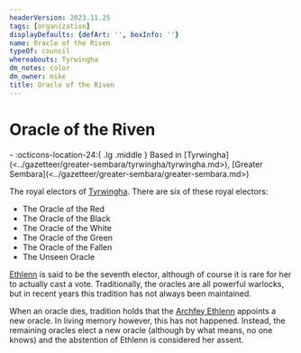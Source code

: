 ```yaml
---
headerVersion: 2023.11.25
tags: [organization]
displayDefaults: {defArt: '', boxInfo: ''}
name: Oracle of the Riven
typeOf: council
whereabouts: Tyrwingha
dm_notes: color
dm_owner: mike
title: Oracle of the Riven
---
```

# Oracle of the Riven
<div class="grid cards ext-narrow-margin ext-one-column" markdown>
-
    :octicons-location-24:{ .lg .middle } Based in [Tyrwingha](<../gazetteer/greater-sembara/tyrwingha/tyrwingha.md>), [Greater Sembara](<../gazetteer/greater-sembara/greater-sembara.md>)  
</div>


The royal electors of [Tyrwingha](<../gazetteer/greater-sembara/tyrwingha/tyrwingha.md>). There are six of these royal electors:

* The Oracle of the Red
* The Oracle of the Black
* The Oracle of the White
* The Oracle of the Green
* The Oracle of the Fallen
* The Unseen Oracle

[Ethlenn](<../people/extraplanar-powers/archfey/archfey-ethlenn.md>) is said to be the seventh elector, although of course it is rare for her to actually cast a vote. Traditionally, the oracles are all powerful warlocks, but in recent years this tradition has not always been maintained.

When an oracle dies, tradition holds that the [Archfey Ethlenn](<../people/extraplanar-powers/archfey/archfey-ethlenn.md>) appoints a new oracle. In living memory however, this has not happened. Instead, the remaining oracles elect a new oracle (although by what means, no one knows) and the abstention of Ethlenn is considered her assent.





